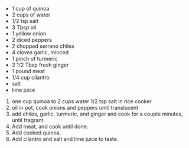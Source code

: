 * 1 cup of quinoa
* 2 cups of water
* 1/2 tsp salt
* 3 Tbsp oil
* 1 yellow onion
* 2 diced peppers
* 2 chopped serrano chiles
* 4 cloves garlic, minced
* 1 pinch of turmeric
* 2 1/2 Tbsp fresh ginger
* 1 pound meat
* 1/4 cup cilantro
* salt
* lime juice

1. one cup quinoa to 2 cups water 1/2 tsp salt in rice cooker
1. oil in pot, cook onions and peppers until translucent
1. add chiles, garlic, turmeric, and ginger and cook for a couple minutes, until fragrant
1. Add meat, and cook until done.
1. Add cooked quinoa.
1. Add cilantro and salt and lime juice to taste.
